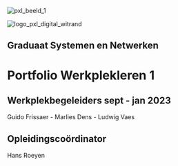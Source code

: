 
![pxl_beeld_1](https://github.com/PXL-Digital-SNE-Werkplekleren/portfolio-JonathanDanielsPXL/assets/146947512/6ec09fd4-4100-4404-a674-cbde637305b6)

![logo_pxl_digital_witrand](https://github.com/PXL-Digital-SNE-Werkplekleren/portfolio-JonathanDanielsPXL/assets/146947512/928659f7-da49-4505-88d5-1c91b67433d2)

## Graduaat Systemen en Netwerken

# Portfolio Werkplekleren 1

## Werkplekbegeleiders sept - jan 2023
Guido Frissaer - Marlies Dens - Ludwig Vaes

## Opleidingscoördinator
Hans Roeyen
